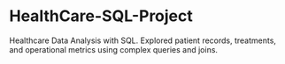 # HealthCare-SQL-Project
Healthcare Data Analysis with SQL. Explored patient records, treatments, and operational metrics using complex queries and joins.
